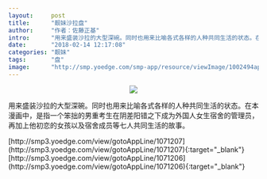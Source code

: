 ```yaml
---
layout:     post
title:      "靓妹沙拉盘"
author:     "作者：佐藤正基"
intro:      "用来盛装沙拉的大型深碗。同时也用来比喻各式各样的人种共同生活的状态。在本漫画中，是指一个笨拙的男重考生在阴差阳错之下成为外国人女生宿舍的管理员，再加上他初恋的女孩以及宿舍成员等七人共同生活的故事。"
date:       "2018-02-14 12:17:08"
categories: "靓妹"
tags:       "盘"
image:      "http://smp.yoedge.com/smp-app/resource/viewImage/1002494appline.png"
---
```

<div style="text-align: center">
<p><img src="http://smp.yoedge.com/smp-app/resource/viewImage/1002494appline.png"/></p>
</div>
<p class="post-meta">
<span>用来盛装沙拉的大型深碗。同时也用来比喻各式各样的人种共同生活的状态。在本漫画中，是指一个笨拙的男重考生在阴差阳错之下成为外国人女生宿舍的管理员，再加上他初恋的女孩以及宿舍成员等七人共同生活的故事。</span>
</p>
[http://smp3.yoedge.com/view/gotoAppLine/1071207](http://smp3.yoedge.com/view/gotoAppLine/1071207){:target="_blank"}
[http://smp3.yoedge.com/view/gotoAppLine/1071206](http://smp3.yoedge.com/view/gotoAppLine/1071206){:target="_blank"}


